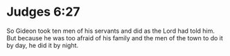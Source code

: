 # Judges 6:27

So Gideon took ten men of his servants and did as the Lord had told him. But because he was too afraid of his family and the men of the town to do it by day, he did it by night.
